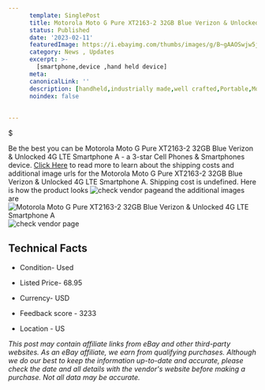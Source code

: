 ```yaml
---
      template: SinglePost
      title: Motorola Moto G Pure XT2163-2 32GB Blue Verizon & Unlocked 4G LTE Smartphone A
      status: Published
      date: '2023-02-11'
      featuredImage: https://i.ebayimg.com/thumbs/images/g/B~gAAOSwjw5jyYWF/s-l225.jpg
      category: News , Updates
      excerpt: >-
        [smartphone,device ,hand held device]
      meta:
      canonicalLink: ''
      description: [handheld,industrially made,well crafted,Portable,Mobile,Compact,Convenient,Lightweight,Maneuverable,Man-portable,Miniature,Carriable,Hand-held,Light,Holdable,Transportable,Mobile device,Pocket-sized,On-the-go,Wireless,Cordless,Compact size,Convenient size, smartphone,device ,hand held device]
      noindex: false
      
        
---
```

$

Be the best you can be Motorola Moto G Pure XT2163-2 32GB Blue Verizon & Unlocked 4G LTE Smartphone A - a 3-star Cell Phones & Smartphones device. [Click Here](https://www.ebay.com/itm/175579530089?hash=item28e15b0369%3Ag%3AB%7EgAAOSwjw5jyYWF&mkevt=1&mkcid=1&mkrid=711-53200-19255-0&campid=%253CePNCampaignId%253E&customid=%253CreferenceId%253E&toolid=10049) to read more to learn about the shipping costs and additional image urls for the Motorola Moto G Pure XT2163-2 32GB Blue Verizon & Unlocked 4G LTE Smartphone A. Shipping cost is undefined. Here is how the product looks ![check vendor page](https://i.ebayimg.com/thumbs/images/g/B~gAAOSwjw5jyYWF/s-l225.jpg)and the additional images are![Motorola Moto G Pure XT2163-2 32GB Blue Verizon & Unlocked 4G LTE Smartphone A](https://i.ebayimg.com/images/g/B~gAAOSwjw5jyYWF/s-l1200.jpg)![check vendor page](https://origin-galleryplus.ebayimg.com/ws/web/175579530089_2_0_1/225x225.jpg,https://origin-galleryplus.ebayimg.com/ws/web/175579530089_3_0_1/225x225.jpg,https://origin-galleryplus.ebayimg.com/ws/web/175579530089_4_0_1/225x225.jpg,https://origin-galleryplus.ebayimg.com/ws/web/175579530089_5_0_1/225x225.jpg,https://origin-galleryplus.ebayimg.com/ws/web/175579530089_6_0_1/225x225.jpg,https://origin-galleryplus.ebayimg.com/ws/web/175579530089_7_0_1/225x225.jpg,https://origin-galleryplus.ebayimg.com/ws/web/175579530089_8_0_1/225x225.jpg,https://origin-galleryplus.ebayimg.com/ws/web/175579530089_9_0_1/225x225.jpg)



 ## Technical Facts 



     
      

 - Condition- Used 


      

 - Listed Price- 68.95 


      

 - Currency- USD 


      

 - Feedback score - 3233 


      

 - Location - US 


      
      

 *_This post may contain affiliate links from eBay and other third-party websites. As an eBay affiliate, we earn from qualifying purchases. Although we do our best to keep the information up-to-date and accurate, please check the date and all details with the vendor's website before making a purchase. Not all data may be accurate._*






